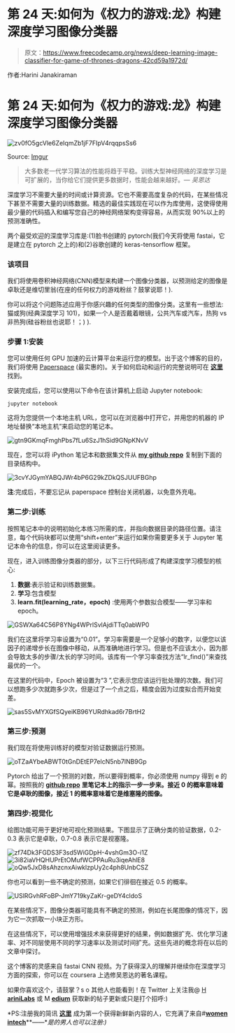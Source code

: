 # 第 24 天:如何为《权力的游戏:龙》构建深度学习图像分类器

> 原文：<https://www.freecodecamp.org/news/deep-learning-image-classifier-for-game-of-thrones-dragons-42cd59a1972d/>

作者:Harini Janakiraman

# 第 24 天:如何为《权力的游戏:龙》构建深度学习图像分类器

![zv0fO5gcVle6ZeIqmZb1jF7FIpV4rqqpsSs6](img/f0539761a80cabdbd3b2461a400af1f9.png)

Source: [Imgur](https://imgur.com/r/freefolk/ipGjQUG)

> 大多数老一代学习算法的性能将趋于平稳。训练大型神经网络的深度学习是可扩展的，当你给它们提供更多数据时，性能会越来越好。— *吴恩达*

深度学习不需要大量的时间或计算资源。它也不需要高度复杂的代码，在某些情况下甚至不需要大量的训练数据。精选的最佳实践现在可以作为库使用，这使得使用最少量的代码插入和编写您自己的神经网络架构变得容易，从而实现 90%以上的预测准确性。

两个最受欢迎的深度学习库是:(1)脸书创建的 pytorch(我们今天将使用 fastai，它是建立在 pytorch 之上的)和(2)谷歌创建的 keras-tensorflow 框架。

### 该项目

我们将使用卷积神经网络(CNN)模型来构建一个图像分类器，以预测给定的图像是卓耿还是维切里翁(在座的任何权力的游戏粉丝？鼓掌说耶！).

你可以将这个问题陈述应用于你感兴趣的任何类型的图像分类。这里有一些想法:猫或狗(经典深度学习 101)，如果一个人是否戴着眼镜，公共汽车或汽车，热狗 vs 非热狗(硅谷粉丝也说耶！；) ).

### 步骤 1:安装

您可以使用任何 GPU 加速的云计算平台来运行您的模型。出于这个博客的目的，我们将使用 [Paperspace](https://www.paperspace.com/) (最实惠的)。关于如何启动和运行的完整说明可在 [**这里**](https://github.com/reshamas/fastai_deeplearn_part1/blob/master/tools/paperspace.md) 找到。

安装完成后，您可以使用以下命令在该计算机上启动 Jupyter notebook:

```
jupyter notebook
```

这将为您提供一个本地主机 URL，您可以在浏览器中打开它，并用您的机器的 IP 地址替换“本地主机”来启动您的笔记本。

![gtn9GKmqFmghPbs7fLu6SzJ1hSid9GNpKNvV](img/89d876f9112d10b5730b09de1a55ef1c.png)

现在，您可以将 iPython 笔记本和数据集文件从 [**my github repo**](https://github.com/harinij/100DaysOfCode/tree/master/Day%20023%20-%20Image%20Classifier%20using%20deep%20learning%20CNN%20model) 复制到下面的目录结构中。

![3cvYJGymYABQJWr4bP6G29kZDkQSJUUFBGhp](img/9464f694c29791d4119d45cfebf4d809.png)

**注**:完成后，不要忘记从 paperspace 控制台关闭机器，以免意外充电。

### **第二步:训练**

按照笔记本中的说明初始化本练习所需的库，并指向数据目录的路径位置。请注意，每个代码块都可以使用“shift+enter”来运行如果你需要更多关于 Jupyter 笔记本命令的信息，你可以在这里阅读更多。

现在，进入训练图像分类器的部分，以下三行代码形成了构建深度学习模型的核心:

1.  **数据**:表示验证和训练数据集。
2.  **学习**:包含模型
3.  **learn.fit(learning_rate，epoch)** :使用两个参数拟合模型——学习率和 epoch。

![GSWXa64C56P8YNg4WPrlSvlAjdiTTq0abWP0](img/d973b1adf0797f59cbd53eafb98e3f75.png)

我们在这里将学习率设置为“0.01”。学习率需要是一个足够小的数字，以便您以该因子的递增步长在图像中移动，从而准确地进行学习。但是也不应该太小，因为那会导致太多的步骤/太长的学习时间。该库有一个学习率查找方法“lr_find()”来查找最优的一个。

在这里的代码中，Epoch 被设置为“3 ”,它表示您应该运行批处理的次数。我们可以想跑多少次就跑多少次，但是过了一个点之后，精度会因为过度拟合而开始变差。

![sas5SvMYXGfSQyeiKB96YURdhkad6r7BrtH2](img/4cad52d5baf5d170b89472afab380f25.png)

### **第三步:预测**

我们现在将使用训练好的模型对验证数据运行预测。

![oTZaAYbeABWT0tGnDEtEP7elcN5nb7lNB9Gp](img/a40300cb1cc5aa12cac7eecb7f23de3d.png)

Pytorch 给出了一个预测的对数，所以要得到概率，你必须使用 numpy 得到 e 的幂。按照我的 [**github repo**](https://github.com/harinij/100DaysOfCode/tree/master/Day%20023%20-%20Image%20Classifier%20using%20deep%20learning%20CNN%20model) **里笔记本上的指示一步一步来。接近 0 的概率意味着它是卓耿的图像，接近 1 的概率意味着它是维塞隆的图像。**

### 第四步:视觉化

绘图功能可用于更好地可视化预测结果。下图显示了正确分类的验证数据，0.2-0.3 表示它是卓耿，0.7-0.8 表示它是视塞隆。

![zf74Dk3FGDS3F3sd5WiGDpH-4vshGm3O-i1Z](img/e25472684d5c33c16accaef577ccb0ab.png)![3i82iaVHQHUPrEtOMufWCPPAuRu3iqeAhlE8](img/3a5a0bc3772eeb17951263950ab2fcf5.png)![oQw5JxD8sAhzcnxAiwklzpUy2c4ph8UnbCSZ](img/397c47d5016614f4e4d8805552920bf2.png)

你也可以看到一些不确定的预测，如果它们徘徊在接近 0.5 的概率。

![USlRGvhRFoBP-JmY719kyZaKr-geDY4cldoS](img/e7627a4f0c4ca12ecc8b4681cb442bed.png)

在某些情况下，图像分类器可能具有不确定的预测，例如在长尾图像的情况下，因为它一次抓取一小块正方形。

在这些情况下，可以使用增强技术来获得更好的结果，例如数据扩充、优化学习速率、对不同层使用不同的学习速率以及测试时间扩充。这些先进的概念将在以后的文章中探讨。

这个博客的灵感来自 fastai CNN 视频。为了获得深入的理解并继续你在深度学习方面的探索，你可以在 coursera 上选修吴恩达的著名课程。

如果你喜欢这个，请鼓掌？s o 其他人也能看到！在 Twitter 上关注我@ [H **ariniLabs**](https://twitter.com/harinilabs) 或 M [**edium**](https://medium.com/@harinilabs) 获取新的帖子更新或只是打个招呼:)

*PS:注册我的简讯 [**这里**](http://harinilabs.com/womenintech.html) 成为第一个获得新鲜新内容的人，它充满了来自#[**women intech**](http://harinilabs.com/womenintech.html)**——**是的男人也可以注册:)*